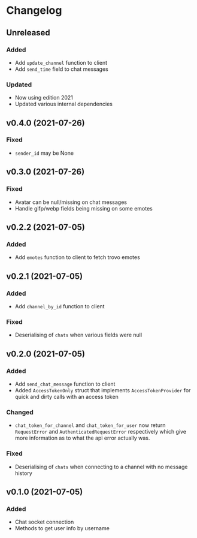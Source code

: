 # Changelog

## Unreleased

### Added

-   Add `update_channel` function to client
-   Add `send_time` field to chat messages

### Updated

-   Now using edition 2021
-   Updated various internal dependencies

## v0.4.0 (2021-07-26)

### Fixed

-   `sender_id` may be None

## v0.3.0 (2021-07-26)

### Fixed

-   Avatar can be null/missing on chat messages
-   Handle gifp/webp fields being missing on some emotes

## v0.2.2 (2021-07-05)

### Added

-   Add `emotes` function to client to fetch trovo emotes

## v0.2.1 (2021-07-05)

### Added

-   Add `channel_by_id` function to client

### Fixed

-   Deserialising of `chats` when various fields were null

## v0.2.0 (2021-07-05)

### Added

-   Add `send_chat_message` function to client
-   Added `AccessTokenOnly` struct that implements `AccessTokenProvider` for quick and dirty calls
    with an access token

### Changed

-   `chat_token_for_channel` and `chat_token_for_user` now return `RequestError` and
    `AuthenticatedRequestError` respectively which give more information as to what the api error
    actually was.

### Fixed

-   Deserialising of `chats` when connecting to a channel with no message history

## v0.1.0 (2021-07-05)

### Added

-   Chat socket connection
-   Methods to get user info by username
